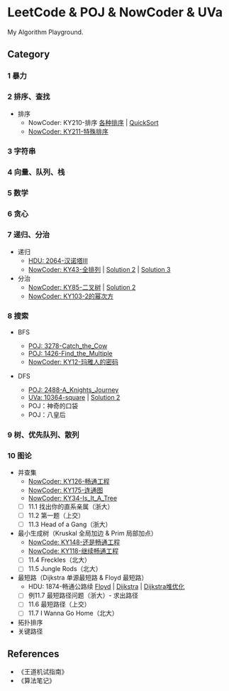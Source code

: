 # LeetCode & POJ & NowCoder & UVa
My Algorithm Playground.

## Category
### 1 暴力

### 2 排序、查找
- 排序
    - NowCoder: KY210-排序 [各种排序](NowCoder/KY-210-排序.cpp) | [QuickSort](NowCoder/KY-210-排序-quicksort.cpp)
    - [NowCoder: KY211-特殊排序](NowCoder/KY-211-特殊排序.cpp)

### 3 字符串

### 4 向量、队列、栈

### 5 数学


### 6 贪心


### 7 递归、分治
- 递归
    - [HDU: 2064-汉诺塔III](HDU/HDU-2064-汉诺塔III.cpp)
    - [NowCoder: KY43-全排列](NowCoder/KY43-全排列.cpp) | [Solution 2](NowCoder/KY43-全排列-2.cpp) | [Solution 3](NowCoder/KY43-全排列-2.cpp)
- 分治
    - [NowCoder: KY85-二叉树](NowCoder/KY85-二叉树.cpp) | [Solution 2](NowCoder/KY85-二叉树-2.cpp)
    - [NowCoder: KY103-2的幂次方](NowCoder/KY103-2的幂次方.cpp)


### 8 搜索
- BFS
  - [POJ: 3278-Catch_the_Cow](POJ/poj-3278-Catch_the_Cow.cpp)
  - [POJ: 1426-Find_the_Multiple](POJ/poj-1426-Find_the_Multiple.cpp)
  - [NowCoder: KY12-玛雅人的密码](NowCoder/KY12-玛雅人的密码.cpp)

- DFS
  - [POJ: 2488-A_Knights_Journey](POJ/poj-2488-A_Knights_Journey.cpp)
  - [UVa: 10364-square](Uva/10364-square.cpp) | [Solution 2](Uva/10364-square-2.cpp)
  - POJ：神奇的口袋
  - POJ：八皇后

### 9 树、优先队列、散列


### 10 图论
- 并查集
    - [NowCoder: KY126-畅通工程](NowCoder/KY126-畅通工程.cpp)
    - [NowCoder: KY175-连通图](NowCoder/KY175-连通图.cpp)
    - [NowCoder: KY34-Is_It_A_Tree](NowCoder/KY34-Is_It_A_Tree.cpp)
    - [ ] 11.1 找出你的直系亲属（浙大）
    - [ ] 11.2 第一题（上交）
    - [ ] 11.3 Head of a Gang（浙大）
- 最小生成树（Kruskal 全局加边 & Prim 局部加点）
    - [NowCode: KY148-还是畅通工程](NowCoder/KY148-还是畅通工程.cpp)
    - [NowCode: KY118-继续畅通工程](NowCoder/KY118-还是畅通工程.cpp)
    - [ ] 11.4 Freckles（北大）
    - [ ] 11.5 Jungle Rods（北大）
- 最短路（Dijkstra 单源最短路 & Floyd 最短路）
    - HDU: 1874-畅通公路续 [Floyd](HDU/HDU-1874-畅通工程续-floyd.cpp) | [Dijkstra](HDU/HDU-1874-畅通工程续-dijkstra.cpp) | [Dijkstra堆优化](HDU/HDU-1874-畅通工程续-dijkstra-heap.cpp)
    - [ ] 例11.7 最短路径问题（浙大）- 求出路径
    - [ ] 11.6 最短路径（上交）
    - [ ] 11.7 I Wanna Go Home（北大）
- 拓扑排序
- 关键路径

## References
- 《王道机试指南》
- 《算法笔记》